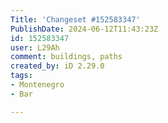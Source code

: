 ```yaml
---
Title: 'Changeset #152583347'
PublishDate: 2024-06-12T11:43:23Z
id: 152583347
user: L29Ah
comment: buildings, paths
created_by: iD 2.29.0
tags:
- Montenegro
- Bar

---
```

